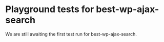 # Playground tests for best-wp-ajax-search
We are still awaiting the first test run for best-wp-ajax-search.
